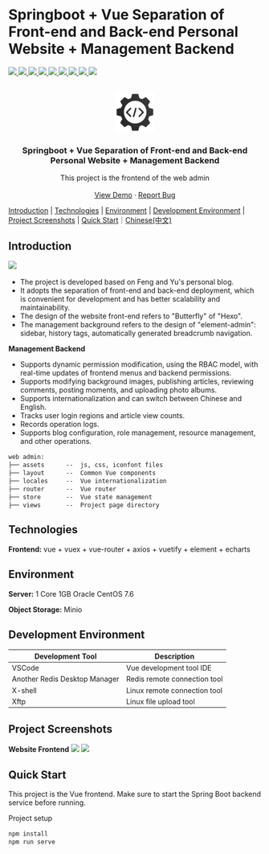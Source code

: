 # <a name="readme-top">Springboot + Vue Separation of Front-end and Back-end Personal Website + Management Backend</a>

<p >
   <a target="_blank" href="#">
      <img src="https://img.shields.io/hexpm/l/plug.svg"/>
      <img src="https://img.shields.io/badge/JDK-1.8+-green.svg"/>
      <img src="https://img.shields.io/badge/springboot-2.4.2.RELEASE-green"/>
      <img src="https://img.shields.io/badge/vue-2.5.17-green"/>
      <img src="https://img.shields.io/badge/mysql-8.0.20-green"/>
      <img src="https://img.shields.io/badge/mybatis--plus-3.4.0-green"/>
      <img src="https://img.shields.io/badge/redis-6.0.5-green"/>
      <img src="https://img.shields.io/badge/elasticsearch-7.9.2-green"/>
      <img src="https://img.shields.io/badge/rabbitmq-3.8.5-green"/>
   </a>
</p>

<!-- PROJECT LOGO -->
<br />
<div align="center">
  <a href="https://github.com/Wayne-HJ/personal-website">
    <img src="public/logo.png" alt="Logo" width="80" height="80">
  </a>
  <h3 align="center">Springboot + Vue Separation of Front-end and Back-end Personal Website + Management Backend</h3>
  <p align="center">
    This project is the frontend of the web admin
    <br />
    <!-- <a href="https://github.com/Wayne-HJ/personal-website"><strong>Explore the docs »</strong></a> -->
    <!-- <br /> -->
    <br />
    <a href="https://manage.jianght.eu.org">View Demo</a>
    ·
    <a href="https://github.com/Wayne-HJ/personal-website/issues">Report Bug</a>
    <!-- ·
    <a href="https://github.com/Wayne-HJ/personal-website/issues">Request Feature</a> -->
  </p>
</div>

[Introduction](#introduction) | [Technologies](#technologies) | [Environment](#environment) | [Development Environment](#development-environment) | [Project Screenshots](#project-screenshots) | [Quick Start](#quick-start)｜[Chinese(中文)](README_CN.md)
<!-- ABOUT THE PROJECT -->
## Introduction
![](https://cdn.jsdelivr.net/gh/Wayne-HJ/pictures@main/img/20230603234349.png)

- The project is developed based on Feng and Yu's personal blog.
- It adopts the separation of front-end and back-end deployment, which is convenient for development and has better scalability and maintainability.
- The design of the website front-end refers to "Butterfly" of "Hexo".
- The management background refers to the design of "element-admin": sidebar, history tags, automatically generated breadcrumb navigation.

**Management Backend**
- Supports dynamic permission modification, using the RBAC model, with real-time updates of frontend menus and backend permissions.
- Supports modifying background images, publishing articles, reviewing comments, posting moments, and uploading photo albums.
- Supports internationalization and can switch between Chinese and English.
- Tracks user login regions and article view counts.
- Records operation logs.
- Supports blog configuration, role management, resource management, and other operations.

```
web admin:
├── assets      --  js, css, iconfont files
├── layout      --  Common Vue components
├── locales     --  Vue internationalization
├── router      --  Vue router
├── store       --  Vue state management
├── views       --  Project page directory
```

## Technologies

**Frontend:** vue + vuex + vue-router + axios + vuetify + element + echarts

## Environment

**Server:** 1 Core 1GB Oracle CentOS 7.6

**Object Storage:** Minio

## Development Environment

|Development Tool|Description|
|-|-|
|VSCode|Vue development tool IDE|
|Another Redis Desktop Manager|Redis remote connection tool|
|X-shell|Linux remote connection tool|
|Xftp|Linux file upload tool|


## Project Screenshots
**Website Frontend**
![](https://cdn.jsdelivr.net/gh/Wayne-HJ/pictures@main/img/20230603234349.png)
![](https://cdn.jsdelivr.net/gh/Wayne-HJ/pictures@main/img/202306111700664.png)
## Quick Start
This project is the Vue frontend.
Make sure to start the Spring Boot backend service before running.

Project setup

```
npm install
npm run serve
```
